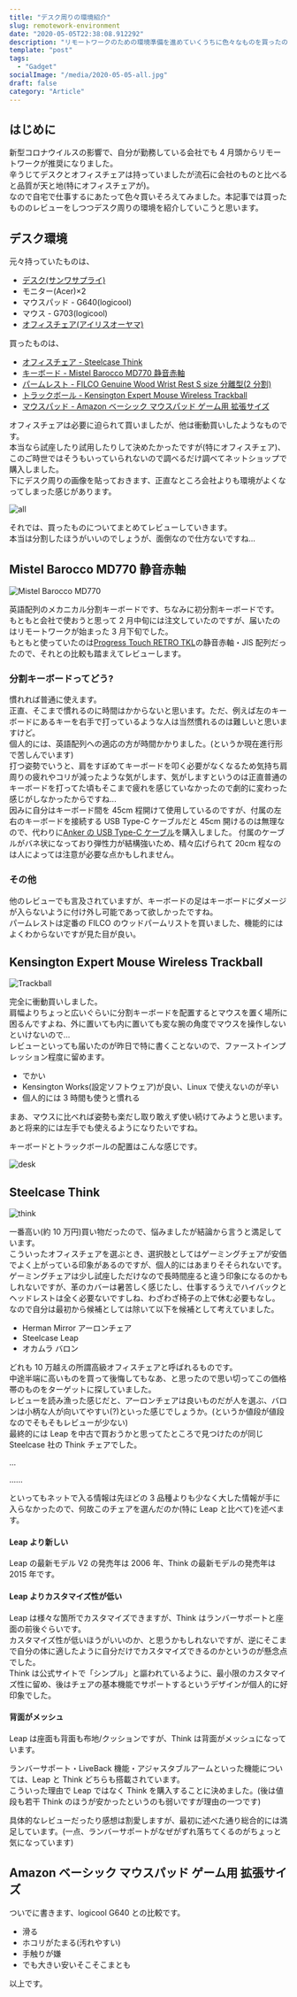 ```yaml
---
title: "デスク周りの環境紹介"
slug: remotework-environment
date: "2020-05-05T22:38:08.912292"
description: "リモートワークのための環境準備を進めていくうちに色々なものを買ったので、レビューがてらデスク周りのものを紹介"
template: "post"
tags:
  - "Gadget"
socialImage: "/media/2020-05-05-all.jpg"
draft: false
category: "Article"
---
```


## はじめに

新型コロナウイルスの影響で、自分が勤務している会社でも 4 月頭からリモートワークが推奨になりました。  
辛うじてデスクとオフィスチェアは持っていましたが流石に会社のものと比べると品質が天と地(特にオフィスチェアが)。  
なので自宅で仕事するにあたって色々買いそろえてみました。本記事では買ったもののレビューをしつつデスク周りの環境を紹介していこうと思います。

## デスク環境

元々持っていたものは、

- [デスク(サンワサプライ)](https://direct.sanwa.co.jp/ItemPage/100-DESKF005BR)
- モニター(Acer)×2
- マウスパッド - G640(logicool)
- マウス - G703(logicool)
- [オフィスチェア(アイリスオーヤマ)](https://www.irisplaza.co.jp/index.php?KB=SHOSAI&SID=7058272F)

買ったものは、

- [オフィスチェア - Steelcase Think](https://www.steelcase.com/asia-ja/products/office-chairs/think/)
- [キーボード - Mistel Barocco MD770 静音赤軸](https://www.archisite.co.jp/products/mistel/barocco-md770/)
- [パームレスト - FILCO Genuine Wood Wrist Rest S size 分離型(2 分割)](https://www.diatec.co.jp/shop/det.php?prod_c=4682)
- [トラックボール - Kensington Expert Mouse Wireless Trackball](https://www.kensington.com/ja-jp/p/products/control/trackballs/-/)
- [マウスパッド - Amazon ベーシック マウスパッド ゲーム用 拡張サイズ](https://www.amazon.co.jp/Amazon%E3%83%99%E3%83%BC%E3%82%B7%E3%83%83%E3%82%AF-AmazonBasics-SBD86WD-%E3%82%B2%E3%83%BC%E3%83%A0%E7%94%A8%E3%83%9E%E3%82%A6%E3%82%B9%E3%83%91%E3%83%83%E3%83%89-%E6%A8%99%E6%BA%96%E3%82%B5%E3%82%A4%E3%82%BA/dp/B06X19FLTC?th=1)

オフィスチェアは必要に迫られて買いましたが、他は衝動買いしたようなものです。  
本当なら試座したり試用したりして決めたかったですが(特にオフィスチェア)、このご時世ではそうもいっていられないので調べるだけ調べてネットショップで購入しました。  
下にデスク周りの画像を貼っておきます、正直なところ会社よりも環境がよくなってしまった感じがあります。

![all](/media/2020-05-05-all.jpg)

それでは、買ったものについてまとめてレビューしていきます。  
本当は分割したほうがいいのでしょうが、面倒なので仕方ないですね...

## Mistel Barocco MD770 静音赤軸

![Mistel Barocco MD770](https://www.archisite.co.jp/wp-content/uploads/2020/01/MD770-12-1200x900.jpg)

英語配列のメカニカル分割キーボードです、ちなみに初分割キーボードです。  
もともと会社で使おうと思って 2 月中旬には注文していたのですが、届いたのはリモートワークが始まった 3 月下旬でした。  
もともと使っていたのは[Progress Touch RETRO TKL](https://www.archisite.co.jp/products/archiss/progres-touch/retro-tkl-jp/)の静音赤軸・JIS 配列だったので、それとの比較も踏まえてレビューします。

### 分割キーボードってどう?

慣れれば普通に使えます。  
正直、そこまで慣れるのに時間はかからないと思います。ただ、例えば左のキーボードにあるキーを右手で打っているような人は当然慣れるのは難しいと思いますけど。  
個人的には、英語配列への適応の方が時間かかりました。(というか現在進行形で苦しんでいます)  
打つ姿勢でいうと、肩をすぼめてキーボードを叩く必要がなくなるため気持ち肩周りの疲れやコリが減ったような気がします、気がしますというのは正直普通のキーボードを打ってた頃もそこまで疲れを感じていなかったので劇的に変わった感じがしなかったからですね...  
因みに自分はキーボード間を 45cm 程開けて使用しているのですが、付属の左右のキーボードを接続する USB Type-C ケーブルだと 45cm 開けるのは無理なので、代わりに[Anker の USB Type-C ケーブル](https://www.amazon.co.jp/gp/product/B071WNXY1R/ref=ppx_yo_dt_b_asin_title_o00_s00?ie=UTF8&psc=1)を購入しました。
付属のケーブルがバネ状になっており弾性力が結構強いため、精々広げられて 20cm 程なのは人によっては注意が必要な点かもしれません。

### その他

他のレビューでも言及されていますが、キーボードの足はキーボードにダメージが入らないように付け外し可能であって欲しかったですね。  
パームレストは定番の FILCO のウッドパームリストを買いました、機能的にはよくわからないですが見た目が良い。

## Kensington Expert Mouse Wireless Trackball

![Trackball](https://media.accobrandspartner.com/sections/mediaBankPreview.aspx?id=265730&width=400px&height=400px)

完全に衝動買いしました。  
肩幅よりちょっと広いぐらいに分割キーボードを配置するとマウスを置く場所に困るんですよね、外に置いても内に置いても変な腕の角度でマウスを操作しないといけないので...  
レビューといっても届いたのが昨日で特に書くことないので、ファーストインプレッション程度に留めます。

- でかい
- Kensington Works(設定ソフトウェア)が良い、Linux で使えないのが辛い
- 個人的には 3 時間も使うと慣れる

まあ、マウスに比べれば姿勢も楽だし取り敢えず使い続けてみようと思います。  
あと将来的には左手でも使えるようになりたいですね。

キーボードとトラックボールの配置はこんな感じです。

![desk](/media/2020-05-05-desk.jpg)

## Steelcase Think

![think](https://thumbnail.image.rakuten.co.jp/@0_mall/office-com/cabinet/steelcase/sc1/ksc-thi-bam3d-f_050.jpg)

一番高い(約 10 万円)買い物だったので、悩みましたが結論から言うと満足しています。  
こういったオフィスチェアを選ぶとき、選択肢としてはゲーミングチェアが安価でよく上がっている印象があるのですが、個人的にはあまりそそられないです。  
ゲーミングチェアは少し試座しただけなので長時間座ると違う印象になるのかもしれないですが、革のカバーは暑苦しく感じたし、仕事するうえでハイバックとヘッドレストは全く必要ないですしね、わざわざ椅子の上で休む必要もなし。  
なので自分は最初から候補としては除いて以下を候補として考えていました。

- Herman Mirror アーロンチェア
- Steelcase Leap
- オカムラ バロン

どれも 10 万越えの所謂高級オフィスチェアと呼ばれるものです。  
中途半端に高いものを買って後悔してもなあ、と思ったので思い切ってこの価格帯のものをターゲットに探していました。  
レビューを読み漁った感じだと、アーロンチェアは良いものだが人を選ぶ、バロンは小柄な人が向いてやすい(?)といった感じでしょうか。(というか値段が値段なのでそもそもレビューが少ない)  
最終的には Leap を中古で買おうかと思ってたところで見つけたのが同じ Steelcase 社の Think チェアでした。

...

......

といってもネットで入る情報は先ほどの 3 品種よりも少なく大した情報が手に入らなかったので、何故このチェアを選んだのか(特に Leap と比べて)を述べます。

#### Leap より新しい

Leap の最新モデル V2 の発売年は 2006 年、Think の最新モデルの発売年は 2015 年です。

#### Leap よりカスタマイズ性が低い

Leap は様々な箇所でカスタマイズできますが、Think はランバーサポートと座面の前後ぐらいです。  
カスタマイズ性が低いほうがいいのか、と思うかもしれないですが、逆にそこまで自分の体に適したように自分だけでカスタマイズできるのかというのが懸念点でした。  
Think は公式サイトで「シンプル」と謳われているように、最小限のカスタマイズ性に留め、後はチェアの基本機能でサポートするというデザインが個人的に好印象でした。

#### 背面がメッシュ

Leap は座面も背面も布地/クッションですが、Think は背面がメッシュになっています。

ランバーサポート・LiveBack 機能・アジャスタブルアームといった機能については、Leap と Think どちらも搭載されています。  
こういった理由で Leap ではなく Think を購入することに決めました。(後は値段も若干 Think のほうが安かったというのも弱いですが理由の一つです)

具体的なレビューだったり感想は割愛しますが、最初に述べた通り総合的には満足しています。(一点、ランバーサポートがなぜがずれ落ちてくるのがちょっと気になっています)

## Amazon ベーシック マウスパッド ゲーム用 拡張サイズ

ついでに書きます、logicool G640 との比較です。

- 滑る
- ホコリがたまる(汚れやすい)
- 手触りが嫌
- でも大きい安いそこそこまとも

以上です。
